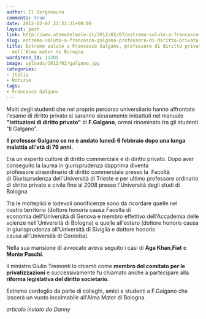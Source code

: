 ```yaml
---
author: Il Gorgonauta
comments: true
date: 2012-02-07 21:31:21+00:00
layout: post
link: http://www.atomodelmale.it/2012/02/07/estremo-saluto-a-francesco-galgano-professore-di-diritto-privato-e-civile-dellalma-mater-di-bologna/
slug: estremo-saluto-a-francesco-galgano-professore-di-diritto-privato-e-civile-dellalma-mater-di-bologna
title: Estremo saluto a Francesco Galgano, professore di diritto privato e civile
  dell'Alma mater di Bologna.
wordpress_id: 11205
image: uploads/2012/02/galgano.jpg
categories:
- Italia
- Notizie
tags:
- Francesco Galgano
---
```



Molti degli studenti che nel proprio percorso universitario hanno affrontato l'esame di diritto privato si saranno sicuramente imbattuti nel manuale **"Istituzioni di diritto privato"** di **F.Galgano**, ormai rinominato tra gli studenti "Il Galgano".

**Il professor Galgano se ne è andato lunedì 6 febbraio dopo una lunga malattia all'età di 79 anni.**

Era un esperto cultore di diritto commerciale e di diritto privato. Dopo aver conseguito la laurea in giurisprudenza dapprima diventa professore straordinario di diritto commerciale presso la  Facoltà di Giurisprudenza dell'Università di Trieste e per ultimo professore ordinario di diritto privato e civile fino al 2008 presso l'Università degli studi di Bologna.

Tra le molteplici e lodevoli onorificenze sono da ricordare quelle nel nostro territorio (dottore honoris causa Facoltà di economia dell'Università di Genova e membro effettivo dell'Accademia delle scienze nell'Università di Bologna) e quelle all'estero (dottore honoris causa in giurisprudenza all'Università di Siviglia e dottore honoris causa all'Università di Cordoba).

Nella sua mansione di avvocato aveva seguito i casi di **Aga Khan**,**Fiat** e **Monte Paschi**.

Il ministro Giulio Tremonti lo chiamò come **membro del comitato per le privatizzazioni** e successivamente fu chiamato anche a partecipare alla **riforma legislativa del diritto societario**.

Estremo cordoglio da parte di colleghi, amici e studenti a F.Galgano che lascerà un vuoto incolmabile all'Alma Mater di Bologna.

_articolo inviato da Danny_
